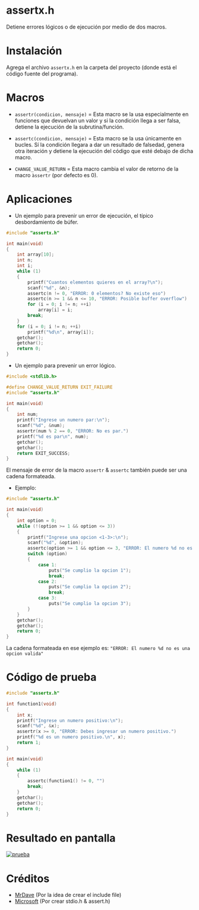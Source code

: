 # assertx.h

Detiene errores lógicos o de ejecución por medio de dos macros.

# Instalación

Agrega el archivo `assertx.h` en la carpeta del proyecto (donde está el código fuente del programa).

# Macros

- `assertr(condicion, mensaje)` = Esta macro se la usa especialmente en funciones que devuelvan un valor y si la condición llega a ser falsa, detiene la ejecución de la subrutina/función.

- `assertc(condicion, mensaje)` = Esta macro se la usa únicamente en bucles. Sí la condición llegara a dar un resultado de falsedad, genera otra iteración y detiene la ejecución del código que esté debajo de dicha macro.

- `CHANGE_VALUE_RETURN` = Esta macro cambia el valor de retorno de la macro `àssertr` (por defecto es 0).

# Aplicaciones

- Un ejemplo para prevenir un error de ejecución, el típico desbordamiento de búfer.
```C
#include "assertx.h"

int main(void)
{
	int array[10];
	int n;
	int i;
	while (1)
	{
		printf("Cuantos elementos quieres en el array?\n");
		scanf("%d", &n);
		assertc(n != 0, "ERROR: 0 elementos? No existe eso")
		assertc(n >= 1 && n <= 10, "ERROR: Posible buffer overflow")
		for (i = 0; i != n; ++i)
			array[i] = i;
		break;
	}
	for (i = 0; i != n; ++i)
		printf("%d\n", array[i]);
	getchar();
	getchar();
	return 0;
}
```
- Un ejemplo para prevenir un error lógico.
```C
#include <stdlib.h>

#define CHANGE_VALUE_RETURN EXIT_FAILURE
#include "assertx.h"

int main(void)
{
	int num;
	printf("Ingrese un numero par:\n");
	scanf("%d", &num);
	assertr(num % 2 == 0, "ERROR: No es par.")
	printf("%d es par\n", num);
	getchar();
	getchar();
	return EXIT_SUCCESS;
}
```

El mensaje de error de la macro `assertr` & `assertc` también puede ser una cadena formateada. 
- Ejemplo:
```C
#include "assertx.h"

int main(void)
{
	int option = 0;
	while (!(option >= 1 && option <= 3))
	{
		printf("Ingrese una opcion <1-3>:\n");
		scanf("%d", &option);
		assertc(option >= 1 && option <= 3, "ERROR: El numero %d no es una opcion valida", option)
		switch (option)
		{
			case 1:
				puts("Se cumplio la opcion 1");
				break;
			case 2:
				puts("Se cumplio la opcion 2");
				break;
			case 3:
				puts("Se cumplio la opcion 3");
		}
	}
	getchar();
	getchar();
	return 0;
}
```
La cadena formateada en ese ejemplo es: `"ERROR: El numero %d no es una opcion valida"`

# Código de prueba

```C
#include "assertx.h"

int function1(void)
{
	int x;
	printf("Ingrese un numero positivo:\n");
	scanf("%d", &x);
	assertr(x >= 0, "ERROR: Debes ingresar un numero positivo.")
	printf("%d es un numero positivo.\n", x);
	return 1;
}

int main(void)
{
	while (1)
	{
		assertc(function1() != 0, "")
		break;
	}
	getchar();
	getchar();
	return 0;
}
```

# Resultado en pantalla

[![prueba](https://i.imgur.com/XmAH6HB.png)](https://github.com/MrDave1999/assertx.h)

# Créditos

- [MrDave](https://github.com/MrDave1999) (Por la idea de crear el include file)
- [Microsoft](https://www.microsoft.com/es-ec/) (Por crear stdio.h & assert.h)
